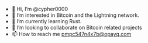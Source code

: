 - 👋 Hi, I’m @cypher0000
- 👀 I’m interested in Bitcoin and the Lightning network.
- 🌱 I’m currently learning Rust.
- 💞️ I’m looking to collaborate on Bitcoin related projects
- 📫 How to reach me pmpc547n4x7b@opayq.com

<!---
cypher0000/cypher0000 is a ✨ special ✨ repository because its `README.md` (this file) appears on your GitHub profile.
You can click the Preview link to take a look at your changes.
--->
